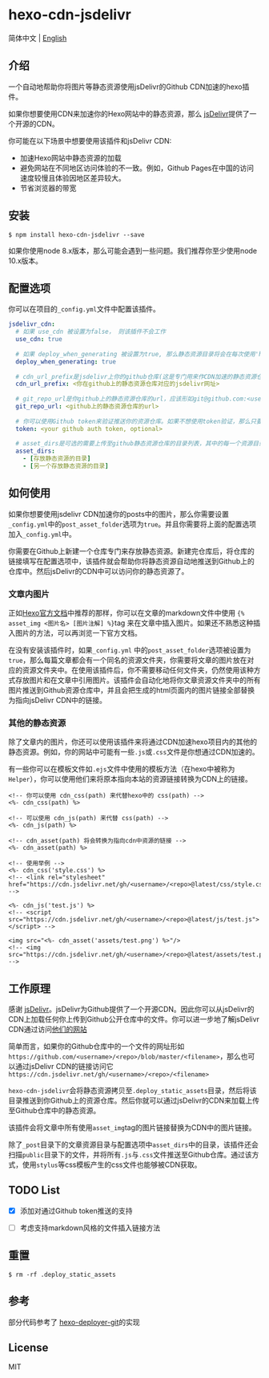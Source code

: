 # hexo-cdn-jsdelivr

简体中文 | [English](./readme.md)

## 介绍

一个自动地帮助你将图片等静态资源使用jsDelivr的Github CDN加速的hexo插件。

如果你想要使用CDN来加速你的Hexo网站中的静态资源，那么 [jsDelivr](https://www.jsdelivr.com/)提供了一个开源的CDN。

你可能在以下场景中想要使用该插件和jsDelivr CDN:

- 加速Hexo网站中静态资源的加载
- 避免网站在不同地区访问体验的不一致。例如，Github Pages在中国的访问速度较慢且体验因地区差异较大。
- 节省浏览器的带宽

## 安装

```shell
$ npm install hexo-cdn-jsdelivr --save
```

如果你使用node 8.x版本，那么可能会遇到一些问题。我们推荐你至少使用node 10.x版本。

## 配置选项

你可以在项目的`_config.yml`文件中配置该插件。

```yaml
jsdelivr_cdn:
  # 如果 use_cdn 被设置为false， 则该插件不会工作
  use_cdn: true 
  
  # 如果 deploy_when_generating 被设置为true, 那么静态资源目录将会在每次使用'hexo g'命令生成hexo项目的时候被推送到github。如果被设置为false，则只会在deploy时被推送。你也可以在该标志设置为false时使用'hexo g cdn'命令手动推送到github。
  deploy_when_generating: true
  
  # cdn_url_prefix是jsdelivr上你的github仓库(这是专门用来作CDN加速的静态资源仓库而非原hexo项目的部署仓库)的对应网址，应该形如 https://cdn.jsdelivr.net/gh/<username for github>/<assets repo name>/
  cdn_url_prefix: <你在github上的静态资源仓库对应的jsdelivr网址>
  
  # git_repo_url是你github上的静态资源仓库的url，应该形如git@github.com:<username>/<repo>.git
  git_repo_url: <github上的静态资源仓库的url>
  
  # 你可以使用Github token来验证推送你的资源仓库。如果不想使用token验证，那么只要将token值设置为空或者注释掉这一行即可。我们不推荐将token直接写在_config.yml中。我们推荐使用环境变量储存token，只要将token值的第一个字符设置为'$',该插件就会从该环境变量中读取。例如你可以使用'$GITHUB_TOKEN'环境变量来储存token。当使用token验证时，必须通过http(s)连接的方式。更多关于Github token的信息可以去 https://help.github.com/articles/creating-a-personal-access-token-for-the-command-line 内查看。
  token: <your github auth token, optional>
  
  # asset_dirs是可选的需要上传至github静态资源仓库的目录列表，其中的每一个资源目录应该是相对于你的hexo项目目录的路径， 例如 assets 或者 source/assets 或者 themes/<theme name>/assets 。如果你只是想用CDN加速你的post中的图片，则可以不设置asset_dirs
  asset_dirs:
    - [存放静态资源的目录]
    - [另一个存放静态资源的目录]
```

## 如何使用

如果你想要使用jsdelivr CDN加速你的posts中的图片，那么你需要设置`_config.yml`中的`post_asset_folder`选项为`true`。并且你需要将上面的配置选项加入`_config.yml`中。

你需要在Github上新建一个仓库专门来存放静态资源。新建完仓库后，将仓库的链接填写在配置选项中，该插件就会帮助你将静态资源自动地推送到Github上的仓库中。然后jsDelivr的CDN中可以访问你的静态资源了。

### 文章内图片

正如[Hexo官方文档](https://hexo.io/zh-cn/docs/asset-folders.html)中推荐的那样，你可以在文章的markdown文件中使用 `{% asset_img <图片名> [图片注解] %}`tag 来在文章中插入图片。如果还不熟悉这种插入图片的方法，可以再浏览一下官方文档。

在没有安装该插件时，如果`_config.yml` 中的`post_asset_folder`选项被设置为`true`，那么每篇文章都会有一个同名的资源文件夹，你需要将文章的图片放在对应的资源文件夹中。在使用该插件后，你不需要移动任何文件夹，仍然使用该种方式存放图片和在文章中引用图片。该插件会自动化地将你文章资源文件夹中的所有图片推送到Github资源仓库中，并且会把生成的html页面内的图片链接全部替换为指向jsDelivr CDN中的链接。

### 其他的静态资源

除了文章内的图片，你还可以使用该插件来将通过CDN加速hexo项目内的其他的静态资源。例如，你的网站中可能有一些`.js`或`.css`文件是你想通过CDN加速的。

有一些你可以在模板文件如`.ejs`文件中使用的模板方法（在hexo中被称为`Helper`），你可以使用他们来将原本指向本站的资源链接转换为CDN上的链接。

```ejs
<!-- 你可以使用 cdn_css(path) 来代替hexo中的 css(path) -->
<%- cdn_css(path) %>

<!-- 可以使用 cdn_js(path) 来代替 css(path) -->
<%- cdn_js(path) %>

<!-- cdn_asset(path) 将会转换为指向cdn中资源的链接 -->
<%- cdn_asset(path) %>

<!-- 使用举例 -->
<%- cdn_css('style.css') %>
<!-- <link rel="stylesheet" href="https://cdn.jsdelivr.net/gh/<username>/<repo>@latest/css/style.css"> -->

<%- cdn_js('test.js') %>
<!-- <script src="https://cdn.jsdelivr.net/gh/<username>/<repo>@latest/js/test.js"></script> -->

<img src="<%- cdn_asset('assets/test.png') %>"/>
<!-- <img src="https://cdn.jsdelivr.net/gh/<username>/<repo>@latest/assets/test.png"/>  -->
```



## 工作原理

感谢 [jsDelivr](https://www.jsdelivr.com)。jsDelivr为Github提供了一个开源CDN。因此你可以从jsDelivr的CDN上加载任何你上传到Github公开仓库中的文件。你可以进一步地了解jsDelivr CDN通过访问[他们的网站](https://www.jsdelivr.com/features)

简单而言，如果你的Github仓库中的一个文件的网址形如 `https://github.com/<username>/<repo>/blob/master/<filename>`，那么也可以通过jsDelivr CDN的链接访问它  `https://cdn.jsdelivr.net/gh/<username>/<repo>/<filename>`

`hexo-cdn-jsdelivr`会将静态资源拷贝至`.deploy_static_assets`目录，然后将该目录推送到你Github上的资源仓库。然后你就可以通过jsDelivr的CDN来加载上传至Github仓库中的静态资源。

该插件会将文章中所有使用`asset_img`tag的图片链接替换为CDN中的图片链接。

除了`_post`目录下的文章资源目录与配置选项中`asset_dirs`中的目录，该插件还会扫描`public`目录下的文件，并将所有`.js`与`.css`文件推送至Github仓库。通过该方式，使用`stylus`等css模板产生的css文件也能够被CDN获取。

## TODO List

- [x] 添加对通过Github token推送的支持

- [ ] 考虑支持markdown风格的文件插入链接方法

## 重置

```
$ rm -rf .deploy_static_assets
```

## 参考

部分代码参考了 [hexo-deployer-git](https://github.com/hexojs/hexo-deployer-git)的实现

## License

MIT